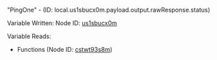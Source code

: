 "PingOne" - (ID: local.us1sbucx0m.payload.output.rawResponse.status)

Variable Written:
Node ID: [us1sbucx0m](../nodes/us1sbucx0m.md)

Variable Reads:
* Functions (Node ID: [cstwt93s8m](../nodes/cstwt93s8m.md))
